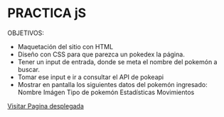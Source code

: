 # PRACTICA jS

OBJETIVOS:

- Maquetación del sitio con HTML
- Diseño con CSS para que parezca un pokedex la página.
- Tener un input de entrada, donde se meta el nombre del pokemón a buscar.
- Tomar ese input e ir a consultar el API de pokeapi
- Mostrar en pantalla los siguientes datos del pokemón ingresado:
   Nombre
   Imágen
   Tipo de pokemón
   Estadísticas
   Movimientos

[Visitar Pagina desplegada](https://gmpt1998.github.io/pokedex/)
